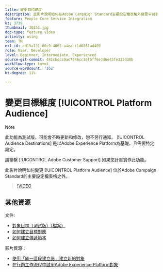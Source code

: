 ```yaml
---
title: 變更目標維度
description: 此影片說明如何在Adobe Campaign Standard主要設定檔表格外變更平台對象傳送作業的目標維度。
feature: People Core Service Integration
kt: 3739
thumbnail: 30151.jpg
doc-type: feature video
activity: using
team: TM
exl-id: ad19a131-00c9-4063-a4ea-f1d6261ad409
role: User, Developer
level: Beginner, Intermediate, Experienced
source-git-commit: 481cbdcc9ac7446cc36fbff6e3d6e43fe333d30b
workflow-type: tm+mt
source-wordcount: '162'
ht-degree: 11%

---
```


# 變更目標維度 [!UICONTROL Platform Audience]

>[!NOTE]
>
>此功能為測試版，可能會不時更新和修改，恕不另行通知。 [!UICONTROL Audience Destinations] 是以Adobe Experience Platform為基礎，且需要特定設定。
>
>請聯繫 [!UICONTROL Adobe Customer Support] 如果您計畫實作此功能。

此影片說明如何變更 [!UICONTROL Platform Audience] 位於Adobe Campaign Standard的主要設定檔表格之外。

>[!VIDEO](https://video.tv.adobe.com/v/30151?quality=12)

## 其他資源

文件:

* [對象目標（測試版）（檔案）](https://experienceleague.adobe.com/docs/campaign-standard-learn/tutorials/profiles-and-audiences/audience-destinations/audience-destinations-overview.html?lang=en)
* [如何建立目標對應](https://experienceleague.adobe.com/docs/campaign-standard/using/administrating/application-settings/target-mappings-in-campaign.html?lang=en)
* [如何建立傳遞範本](https://experienceleague.adobe.com/docs/campaign-standard/using/getting-started/marketing-plans/marketing-activity-templates.html?lang=en)

影片資源：

* [使用「統一區段建立器」建立新的對象](/help/profiles-and-audiences/audience-destinations/creating-audiences-using-segment-builder.md)
* [在行銷工作流程中啟用Adobe Experience Platform對象](/help/profiles-and-audiences/audience-destinations/activating-aep-audiences.md)
